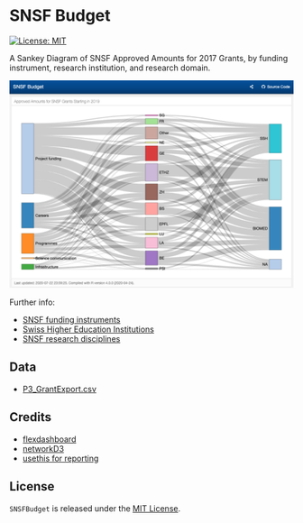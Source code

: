 # SNSF Budget
[![License: MIT](https://img.shields.io/github/license/mashape/apistatus.svg)](https://github.com/zambujo/SNFBudget/blob/master/LICENSE)

A Sankey Diagram of SNSF Approved Amounts for 2017 Grants, by funding instrument, research institution, and research domain.

[![screenshot](snfbudget.png)](https://zambujo.github.io/snfbudget/)

Further info:  

* [SNSF funding instruments](http://www.snf.ch/en/funding/selection-guide-for-funding-schemes/overview-of-funding-schemes/Pages/default.aspx)  
* [Swiss Higher Education Institutions](https://www.swissuniversities.ch/en/higher-education-area/recognised-swiss-higher-education-institutions/)  
* [SNSF research disciplines](http://www.snf.ch/SiteCollectionDocuments/allg_disziplinenliste.pdf)

## Data

  - [P3_GrantExport.csv](http://p3.snf.ch/Pages/DataAndDocumentation.aspx) 

## Credits

  - [flexdashboard](https://github.com/rstudio/flexdashboard)  
  - [networkD3](https://christophergandrud.github.io/networkD3/)  
  - [usethis for reporting](https://sharla.party/posts/usethis-for-reporting/)

## License

`SNSFBudget` is released under the [MIT License](./LICENCE).
